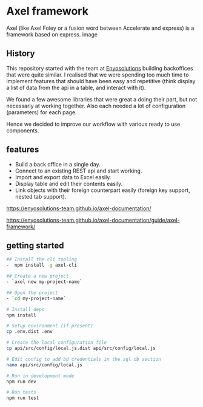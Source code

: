 # Axel framework
Axel (like Axel Foley or a fusion word between Accelerate and express) is a framework based on express. image

## History
This repository started with the team at [Enyosolutions](https://www.enyosolutions.com) building backoffices that were quite similar.
I realised that we were spending too much time to implement features that should have been easy and repetitive (think display a list of data from the api in a table, and interact with it).

We found a few awesome libraries that were great a doing their part, but not necessarly at working together.
Also each needed a lot of configuration (parameters) for each page.

Hence we decided to improve our workflow with various ready to use components.

## features

- Build a back office in a single day.
- Connect to an existing REST api and start working.
- Import and export data to Excel easily.
- Display table and edit their contents easily.
- Link objects with their foreign counterpart easily (foreign key support, nested tab support).


https://enyosolutions-team.github.io/axel-documentation/

https://enyosolutions-team.github.io/axel-documentation/guide/axel-framework/


## getting started

```bash
## Install the cli tooling
-  npm install -g axel-cli

## Create a new project
- `axel new my-project-name`

## Open the project
- `cd my-project-name`

# Install deps
npm install

# Setup environment (if present)
cp .env.dist .env

# Create the local configuration file
cp api/src/config/local.js.dist api/src/config/local.js

# Edit config to add bd credentials in the sql db section
nano api/src/config/local.js

# Run in development mode
npm run dev

# Run tests
npm run test
```
